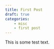 ```yaml
---
title: First Post
draft: true
categories:
    - misc
    - first post
---
```


This is some test text.